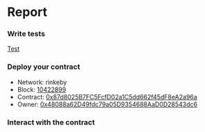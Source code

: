 # Report

### Write tests

[Test](https://github.com/unipine/solidity-challenge/test/ethpoo.test.ts) 

### Deploy your contract

- Network: rinkeby
- Block: [10422899](https://rinkeby.etherscan.io/block/10422899)
- Contract: [0x87d8025B7FC5FcfD02a1C5dd662f45dF8eA2a96a](https://rinkeby.etherscan.io/address/0x87d8025B7FC5FcfD02a1C5dd662f45dF8eA2a96a)
- Owner: [0x48088a62D49fdc79a05D9354688AaD0D28543dc6](https://rinkeby.etherscan.io/address/0x48088a62D49fdc79a05D9354688AaD0D28543dc6)

### Interact with the contract

